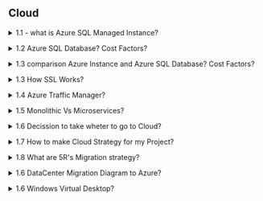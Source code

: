 ## Cloud

<a name="Cloud Migration"></a>

<details>
<summary>1.1 - what is Azure SQL Managed Instance?</summary><br><b>

Azure SQL Managed Instance
Designed for: Easy migration of on-premises SQL Server workloads to Azure with minimal changes—ideal for organizations wanting high compatibility with full SQL Server features.

Compatibility: Nearly 100% compatible with on-prem SQL Server, supporting cross-database queries, SQL Agent jobs, CLR integration, and more advanced capabilities not available in Azure SQL Database.

Control: More control over instance-level settings, network isolation (native VNet integration), and advanced security options—similar experience to managing on-prem SQL but without OS access.

Best for: Lift-and-shift migrations, applications that need legacy features, or complex SQL workloads needing broad SQL Server support.

Cost: Higher than Azure SQL Database, but often more cost-effective than running a full VM for complex/multiple databases.

Networking: Access via private virtual network only.

Deployment: Suited for customers with substantial SQL workloads requiring instance-scoped features and broader SQL Server compatibility.

</b></details>


<details>
<summary>1.2 Azure SQL Database? Cost Factors?</summary><br><b>


Azure SQL Database
Designed for: Modern, cloud-native applications that require a fully managed, scalable, and highly available relational database.

Compatibility: Supports most SQL Server features needed for typical applications—but does not support all instance-level or integration features (no cross-database queries, no SQL Agent, for example).

Simplicity & Scalability: Quick to provision; offers options like single databases and elastic pools, easy to scale up/down based on demand.

Best for: New app development, SaaS, web apps, and transactional workloads that don’t need full legacy SQL Server functions.

Cost: Generally less expensive than Managed Instance. Pay for only the resources you use.

Networking: Public and private connection options.

Deployment: Perfect for serverless use cases and companies needing rapid scalability with minimal administrative overhead.

Managed Instance is considerably more expensive for the same compute/storage, but justifies this with advanced compatibility and features for large, complex or legacy workloads.

Azure SQL Database is less costly and more flexible for scaling out hundreds/thousands of databases, especially with elastic pools and serverless compute.

Both offer licensing/commitment discounts and backup/retention as line items; storage costs are similar.

</b></details>

<details>
<summary>1.3 comparison Azure Instance and Azure SQL Database? Cost Factors? </summary><br><b>

Summary Table
Feature	Azure SQL Managed Instance	Azure SQL Database
Compatibility	Near-complete SQL Server	Most SQL features
Instance-level Features	Yes	No
Cross-database Queries	Yes	No
Network Isolation	VNet only	VNet & public options
Best for	Lift-and-shift, complex/legacy	New, cloud-native
Scalability	High (instance-level)	High (db-level)
Cost	Higher	Lower
Bottom line:

Choose Managed Instance for full SQL Server compatibility or migration with complex needs.

Choose Azure SQL Database for new cloud-first apps, microservices, or simple/medium workloads where cost, simplicity, and fast scaling matter most.

Hybrid and migration scenarios often start with Managed Instance for compatibility and then refactor toward Azure SQL Database for cost and modern agility.

</b></details>

<details>
<summary>1.3 How SSL Works? </summary><br><b>
  
When a client initiates a connection, it requests a secure (SSL/TLS) session.

The server presents its SSL certificate, issued by a trusted Certificate Authority (CA).

The client validates the server's certificate to establish authenticity and trust.

Both client and server negotiate encryption algorithms and session keys.

Data sent between client and server is encrypted using these keys, preventing eavesdropping or tampering.

Summary of SSL Steps in a Database Environment:

Client connects; requests SSL/TLS.

Server presents certificate; client validates it.

Both negotiate encryption method and key.

All communication in the session is encrypted.

</b></details>

<details>
<summary>1.4 Azure Traffic Manager? </summary><br><b>

Azure Traffic Manager is a DNS-based global traffic load balancer that enables you to distribute incoming traffic across multiple geographically dispersed endpoints, such as Azure regions, on-premises sites, or other cloud services. It directs client requests to the best available endpoint based on configurable traffic-routing methods, health monitoring, and failover policies.

Key Features of Azure Traffic Manager:
Global DNS-based traffic routing: Client DNS queries are resolved to the most appropriate service endpoint.

Multiple routing methods: Priority, weighted, performance (lowest latency), geographic, multi-value, and subnet-based routing to tailor traffic flow.

Health monitoring: Continuously checks the health of each endpoint and automatically removes unhealthy endpoints from rotation.

High availability and failover: In case of endpoint or even entire region failures, traffic is rerouted automatically to healthy endpoints to ensure service continuity.

Works with Azure and external/non-Azure endpoints: Can route traffic across cloud regions or on-premises infrastructure.

Improves performance: By directing users to the closest or best-performing endpoint globally, it reduces latency and enhances user experience.

Azure Traffic Manager is a global DNS-based traffic load balancer that controls how user traffic is distributed across multiple application endpoints (which can be in Azure, other clouds, or on-premises). It works by intercepting DNS queries for your application’s domain and responding with the IP address of the best endpoint based on configured traffic-routing rules and endpoint health.

Here’s how Azure Traffic Manager works in detail:

DNS-Level Operation:
Traffic Manager functions at the DNS layer (Application Layer/Layer 7). When a user tries to access your service, their device asks its DNS resolver to translate your domain name into an IP address.

DNS Query Resolution Process:

The client’s DNS resolver recursively queries authoritative DNS servers.

When the request reaches Azure Traffic Manager's DNS servers, Traffic Manager decides which endpoint to respond with based on:

Endpoint health (unhealthy endpoints are excluded).

The traffic-routing method you configured (e.g., priority, weighted, performance, geographic).

</b></details>

<details>
<summary>1.5 Monolithic Vs Microservices? </summary><br><b>
Monolithic Architecture
A single, unified application where all components (UI, business logic, data access) are tightly integrated and run as one unit.

Typically has a single codebase and a centralized database.

Easier to develop initially and simpler to deploy as just one package.

Components communicate internally through shared memory, resulting in faster communication.

Updating one part often requires redeploying the entire application.

Scaling is done by replicating the whole application, which can be inefficient.

Risk of a single point of failure affecting the entire system.

Best suited for simple, smaller applications or where rapid initial development is prioritized.

Microservices Architecture
The application is broken into small, independent, loosely coupled services, each handling a specific business function.

Each microservice has its own codebase, deployment, and often its own database.

Services communicate over networks, usually via APIs, which adds some latency.

Offers independent deployment and scaling of services, enabling efficient resource use.

Easier to update and maintain individual components without affecting the entire system.

Supports technological diversity, letting teams choose different languages or frameworks per service.

More complex to design, develop, debug, and manage due to distributed nature.

Better fault isolation—failure in one service usually does not bring down the whole application.

Ideal for large, complex, scalable applications needing flexibility and continuous delivery.

Summary Table
Aspect	Monolithic Architecture	Microservices Architecture
Structure	Single unified codebase & deployment	Multiple independent, loosely coupled services
Development	Initially simpler; later more complex to maintain	Complex initially; easier to maintain over time
Deployment	Single deployment unit	Independent deployment per service
Scalability	Scale entire application	Scale services independently
Technology Flexibility	Limited—one tech stack for entire app	High—choose best tech per service
Fault Tolerance	Single point of failure potential	Failure isolated to individual service
Communication	Internal, faster (shared memory)	Network calls, may introduce latency
Maintenance	Difficult as app grows	Easier with modularity and autonomy
Best For	Small to medium apps with less complexity	Large, complex, evolving applications
Choosing between the two depends on the application's size, complexity, scalability needs, team expertise, and business goals. Monolithic suits simpler, smaller apps or when rapid development is essential. Microservices excel at supporting large-scale, complex systems requiring flexibility, resilience, and frequent updates.

This distinction helps in designing modern, scalable, and maintainable software based on specific organizational contexts and future growth plans.
</b></details>

<details>
<summary>1.6 Decission to take wheter to go to Cloud? </summary><br><b>

Deciding between a traditional data center and cloud infrastructure depends on multiple critical factors:

1. Cost Structure
Data Center: High upfront capital for hardware, facilities, and staff, plus ongoing maintenance and energy costs. Economies of scale are only achieved at high, consistent utilization rates.

Cloud: No upfront hardware investment; pay-as-you-go for only what you use. Operational expenses can scale with business needs, but costs may become unpredictable with spikes in usage.

2. Scalability and Flexibility
Data Center: Scaling requires physical expansion, planning, hardware procurement, and time (often months). Capacity is fixed once provisioned, risking both over- and under-utilization.

Cloud: Resources can scale up or down instantly and in small increments, fitting variable or unpredictable workloads and enabling rapid experimentation or global reach.

3. Control, Customization, and Security
Data Center: Full control and visibility over hardware, software, network, and security. Suits organizations with strict compliance/regulatory, latency, or data residency needs.

Cloud: Security and configuration are shared with the provider. Modern cloud platforms offer robust security, but some organizations require direct oversight only possible on-premises. Custom hardware or deep system tuning is easier with traditional data centers.

4. Compliance and Regulatory Requirements
Data Center: Easier to physically secure data and demonstrate compliance in highly regulated sectors (finance, healthcare, government).

Cloud: Major providers possess numerous certifications, but highly specific or national standards may still require physical control only achievable on-premises.

5. Performance, Latency, and Availability
Data Center: Dedicated resources and network may yield lower and more predictable latency. Better for applications needing close-to-the-metal performance.

Cloud: Performance is usually high but can fluctuate due to shared infrastructure. High availability, redundancy, and disaster recovery come built-in, but at premium pricing.

6. Staffing and Operational Burden
Data Center: Needs specialized in-house staff for monitoring, upgrades, support, and security.

Cloud: Reduces staff needs since the provider manages physical hardware, much of the routine maintenance, and basic security.

7. Deployment and Resource Provisioning Speed
Data Center: New environments take time—install hardware, configure networks, etc.

Cloud: Provision new resources and services in minutes, accelerating project delivery and recovery from failures.

In summary:

Prefer cloud for agility, scalability, lower upfront costs, and rapidly changing or unpredictable workloads.

Choose data center if your organization must have close control, strict compliance, extreme customization, or already owns substantial infrastructure.

Hybrid approaches are increasingly popular, blending the predictability and control of data centers with the flexibility and global scalability of cloud platforms.

</b></details>

<details>
<summary>1.7 How to make Cloud Strategy for my Project? </summary><br><b>

1. How much I have time
2. Whether my App is stratigic? ( life time of an App, if it's not stratigic App then rehost )
3. Total Cost of Ownership by time and ROI
4. My Project Budget
5. Company Strategy ( IAAS/PAAS/SAAS )
6. Effort ( Low/Midium/high )
7. Discover -  
   7.1 What App? --- ( Understand the type of App )  
   7.2 Performance? --- ( Right Sizing )  
   7.3 Dependencies? --- ( Grouping all the related service including monitoring )  
   7.4 App Value? --- ( Target Service )  
8. Asses:  
   8.1 Understand the type of App  
   8.2 Right Sizing  
   8.3 Grouping  
   8.4 Target Service  
9. Migrate  
   9.1 Plan ( Test Migration / Fail Back / Online/OffLine / Downtime / Notification / Intimation / Collaboration / Chnage Plan / CR's )  
   9.2 Migrate  
10. Optimize   

</b></details>


<details>
<summary> 1.8 What are 5R's Migration strategy? </summary><br><b>


5R's
1. Rehost - No Code Change ( life time of an App, if it's not stratigic App then rehost )
2. Refactor ( PAAS ) - No Code Changing
3. Re-archietect - ( Changing DB, Code change, changing my application, shift to vm based app to container / Servreless etc )
4. Rebuild - ( To many changes then - Build from Scratch )
5. Replace
5R's Based on Effor level ( Low/Midium/high )
   
</b></details>

<details>
<summary>1.6 DataCenter Migration Diagram to Azure? </summary><br><b>

<img width="1500" height="1000" alt="image" src="https://github.com/user-attachments/assets/c711af62-f5da-413e-bf07-edaa2760fc26" />

Windows Virtual Desktop
Azure VMWare Service
Azure Kubernetes Service

</b></details>


<details>
<summary>1.6 Windows Virtual Desktop? </summary><br><b>

  
Windows Virtual Desktop, now known as Azure Virtual Desktop (AVD), is a comprehensive cloud-based desktop and application virtualization service provided by Microsoft on the Azure platform. It lets organizations securely deliver virtualized Windows desktops and remote applications to users anywhere, leveraging the scalability and reliability of Azure cloud infrastructure.

Key Features
Multi-Session & Single-Session: Run multiple user sessions on a single Windows 11 or Windows 10 Enterprise VM (exclusive in Azure), optimizing costs and resource usage. Alternatively, you can provide single-user desktops for a personal experience.

Full Desktop or Apps: Publish entire desktops or individual apps (RemoteApps) to users, depending on organizational needs.

Broad Device Support: Access virtual desktops from almost any device via Remote Desktop clients or web browsers, including Windows, Mac, iOS, Android, and even thin clients.

Simplified Management: Centralized, unified management for deploying desktops, apps, and updates; scalable configuration without running on-premises gateways or brokers.

Optimized for Microsoft 365: Enhanced experience and performance for Microsoft 365 Apps for enterprise in multi-user scenarios.

Hybrid & On-Prem Integration: Supports hybrid environments to connect on-premises infrastructure with Azure-based virtual desktops.

Security: Secure connections (TLS), integration with Azure Active Directory, multi-factor authentication, and management of user roles and access.

Cost Management: Pay-as-you-go pricing for consumed Azure VM and storage resources; autoscale features to match user demand and control costs.

How Windows/Azure Virtual Desktop Works
Deployment: Set up host pools (collections of Azure VMs) that serve as session hosts for virtual desktops and apps.

User Authentication: Uses Azure Active Directory (AAD) for authentication and authorization.

Connection: Users log in from any supported device and connect via secure Remote Desktop Protocol (RDP) sessions to their virtual desktops or apps.

Session Management: Supports both persistent (personal) and non-persistent (pooled) desktop experiences to suit different user profiles and business needs.

Monitoring and Scaling: Integrated tools for monitoring usage, health, and performance, plus built-in auto-scaling for maximum efficiency.

Common Use Cases
Remote workforce enablement

BYOD (Bring Your Own Device) scenarios

Secure access for contractors/third parties

Disaster recovery and business continuity

Legacy application hosting and modernization

Advantages
Rapid deployment and scaling of desktop environments

Reduce hardware overhead and administrative burden

Native support for Windows 11/10 multi-session and legacy Windows Server applications

Easy integration with existing Microsoft licensing

In summary:
Azure (Windows) Virtual Desktop empowers organizations to deliver secure, scalable, and flexible Windows desktop experiences from the Azure cloud, supporting modern remote work, application compatibility, and efficient IT operations.

Related
How does Azure Virtual Desktop enhance remote desktop security and scalability
What are the cost benefits of using multi-session Windows 11 in Azure Virtual Desktop
How do Persistent and Non-Persistent WVD modes impact user experience and management
What are the main differences between Azure Virtual Desktop and Windows 365
How can I migrate existing RDS deployments to Azure Virtual Desktop efficiently

</b></details>
